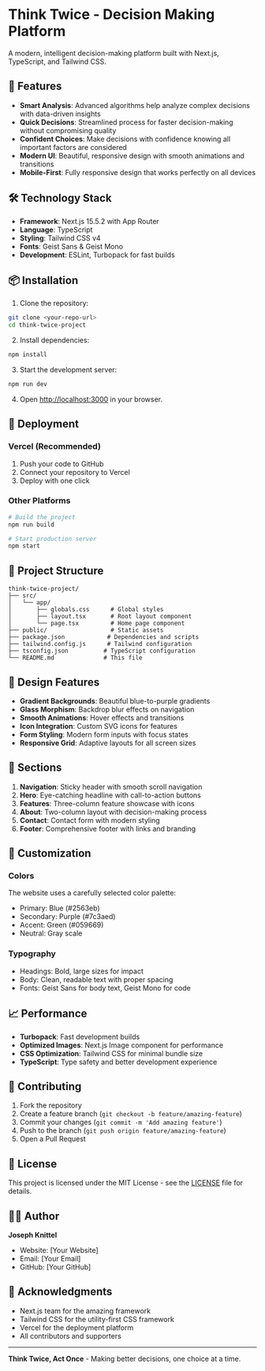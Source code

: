 # Think Twice - Decision Making Platform

A modern, intelligent decision-making platform built with Next.js, TypeScript, and Tailwind CSS.

## 🚀 Features

- **Smart Analysis**: Advanced algorithms help analyze complex decisions with data-driven insights
- **Quick Decisions**: Streamlined process for faster decision-making without compromising quality
- **Confident Choices**: Make decisions with confidence knowing all important factors are considered
- **Modern UI**: Beautiful, responsive design with smooth animations and transitions
- **Mobile-First**: Fully responsive design that works perfectly on all devices

## 🛠️ Technology Stack

- **Framework**: Next.js 15.5.2 with App Router
- **Language**: TypeScript
- **Styling**: Tailwind CSS v4
- **Fonts**: Geist Sans & Geist Mono
- **Development**: ESLint, Turbopack for fast builds

## 📦 Installation

1. Clone the repository:
```bash
git clone <your-repo-url>
cd think-twice-project
```

2. Install dependencies:
```bash
npm install
```

3. Start the development server:
```bash
npm run dev
```

4. Open [http://localhost:3000](http://localhost:3000) in your browser.

## 🚀 Deployment

### Vercel (Recommended)
1. Push your code to GitHub
2. Connect your repository to Vercel
3. Deploy with one click

### Other Platforms
```bash
# Build the project
npm run build

# Start production server
npm start
```

## 📁 Project Structure

```
think-twice-project/
├── src/
│   └── app/
│       ├── globals.css      # Global styles
│       ├── layout.tsx       # Root layout component
│       └── page.tsx         # Home page component
├── public/                  # Static assets
├── package.json            # Dependencies and scripts
├── tailwind.config.js      # Tailwind configuration
├── tsconfig.json          # TypeScript configuration
└── README.md              # This file
```

## 🎨 Design Features

- **Gradient Backgrounds**: Beautiful blue-to-purple gradients
- **Glass Morphism**: Backdrop blur effects on navigation
- **Smooth Animations**: Hover effects and transitions
- **Icon Integration**: Custom SVG icons for features
- **Form Styling**: Modern form inputs with focus states
- **Responsive Grid**: Adaptive layouts for all screen sizes

## 📱 Sections

1. **Navigation**: Sticky header with smooth scroll navigation
2. **Hero**: Eye-catching headline with call-to-action buttons
3. **Features**: Three-column feature showcase with icons
4. **About**: Two-column layout with decision-making process
5. **Contact**: Contact form with modern styling
6. **Footer**: Comprehensive footer with links and branding

## 🔧 Customization

### Colors
The website uses a carefully selected color palette:
- Primary: Blue (#2563eb)
- Secondary: Purple (#7c3aed)
- Accent: Green (#059669)
- Neutral: Gray scale

### Typography
- Headings: Bold, large sizes for impact
- Body: Clean, readable text with proper spacing
- Fonts: Geist Sans for body text, Geist Mono for code

## 📈 Performance

- **Turbopack**: Fast development builds
- **Optimized Images**: Next.js Image component for performance
- **CSS Optimization**: Tailwind CSS for minimal bundle size
- **TypeScript**: Type safety and better development experience

## 🤝 Contributing

1. Fork the repository
2. Create a feature branch (`git checkout -b feature/amazing-feature`)
3. Commit your changes (`git commit -m 'Add amazing feature'`)
4. Push to the branch (`git push origin feature/amazing-feature`)
5. Open a Pull Request

## 📄 License

This project is licensed under the MIT License - see the [LICENSE](LICENSE) file for details.

## 👨‍💻 Author

**Joseph Knittel**
- Website: [Your Website]
- Email: [Your Email]
- GitHub: [Your GitHub]

## 🙏 Acknowledgments

- Next.js team for the amazing framework
- Tailwind CSS for the utility-first CSS framework
- Vercel for the deployment platform
- All contributors and supporters

---

**Think Twice, Act Once** - Making better decisions, one choice at a time.